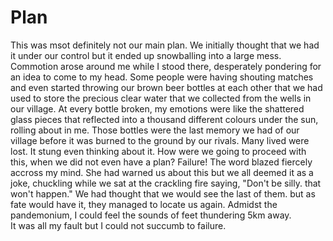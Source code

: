 # Plan 
This was msot definitely not our main plan. We initially thought that we had it under our control but it ended up snowballing into a large mess. Commotion arose around me while I stood there, 
desperately pondering for an idea to come to my head. Some people were having shouting matches and even started throwing our brown beer bottles at each other that we had used to
store the precious clear water that we collected from the wells in our village. At every bottle broken, my emotions were like the shattered glass pieces that reflected
into a thousand different colours under the sun, rolling about in me. Those bottles were the last memory we had of our village before it was burned to the ground by our rivals.
Many lived were lost. It stung even thinking about it. 
How were we going to proceed with this, when we did not even have a plan? 
Failure! The word blazed fiercely accross my mind.
She had warned us about this but we all deemed it as a joke, chuckling while we sat at the crackling fire saying, "Don't be silly. that won't happen." We had thought that 
we would see the last of them. but as fate would have it, they managed to locate us again. Admidst the pandemonium, I could feel the sounds of feet thundering 5km away.  
It was all my fault but I could not succumb to failure. 
